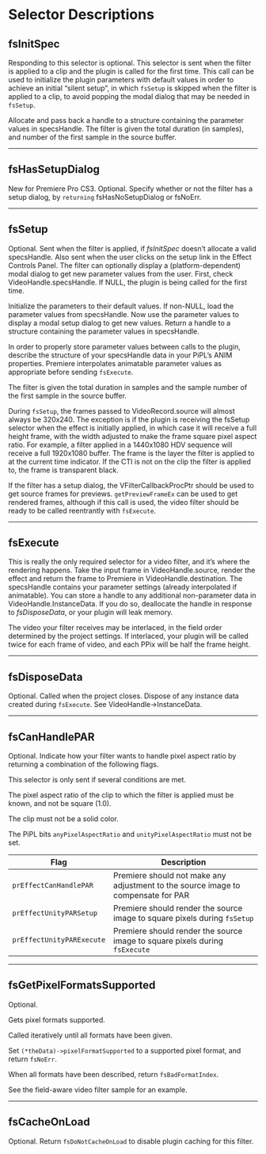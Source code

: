 <a id="video-filters-selector-descriptions"></a>

# Selector Descriptions

<a id="video-filters-selector-descriptions-fsinitspec"></a>

## fsInitSpec

Responding to this selector is optional. This selector is sent when the filter is applied to a clip and the plugin is called for the first time. This call can be used to initialize the plugin parameters with default values in order to achieve an initial “silent setup”, in which `fsSetup` is skipped when the filter is applied to a clip, to avoid popping the modal dialog that may be needed in `fsSetup`.

Allocate and pass back a handle to a structure containing the parameter values in specsHandle. The filter is given the total duration (in samples), and number of the first sample in the source buffer.

---

<a id="video-filters-selector-descriptions-fshassetupdialog"></a>

## fsHasSetupDialog

New for Premiere Pro CS3. Optional. Specify whether or not the filter has a setup dialog, by `returning` fsHasNoSetupDialog or fsNoErr.

---

<a id="video-filters-selector-descriptions-fssetup"></a>

## fsSetup

Optional. Sent when the filter is applied, if *fsInitSpec* doesn’t allocate a valid specsHandle. Also sent when the user clicks on the setup link in the Effect Controls Panel. The filter can optionally display a (platform-dependent) modal dialog to get new parameter values from the user. First, check VideoHandle.specsHandle. If NULL, the plugin is being called for the first time.

Initialize the parameters to their default values. If non-NULL, load the parameter values from specsHandle. Now use the parameter values to display a modal setup dialog to get new values. Return a handle to a structure containing the parameter values in specsHandle.

In order to properly store parameter values between calls to the plugin, describe the structure of your specsHandle data in your PiPL’s ANIM properties. Premiere interpolates animatable parameter values as appropriate before sending `fsExecute`.

The filter is given the total duration in samples and the sample number of the first sample in the source buffer.

During `fsSetup`, the frames passed to VideoRecord.source will almost always be 320x240. The exception is if the plugin is receiving the fsSetup selector when the effect is initially applied, in which case it will receive a full height frame, with the width adjusted to make the frame square pixel aspect ratio. For example, a filter applied in a 1440x1080 HDV sequence will receive a full 1920x1080 buffer. The frame is the layer the filter is applied to at the current time indicator. If the CTI is not on the clip the filter is applied to, the frame is transparent black.

If the filter has a setup dialog, the VFilterCallbackProcPtr should be used to get source frames for previews. `getPreviewFrameEx` can be used to get rendered frames, although if this call is used, the video filter should be ready to be called reentrantly with `fsExecute`.

---

<a id="video-filters-selector-descriptions-fsexecute"></a>

## fsExecute

This is really the only required selector for a video filter, and it’s where the rendering happens. Take the input frame in VideoHandle.source, render the effect and return the frame to Premiere in VideoHandle.destination. The specsHandle contains your parameter settings (already interpolated if animatable). You can store a handle to any additional non-parameter data in VideoHandle.InstanceData. If you do so, deallocate the handle in response to *fsDisposeData*, or your plugin will leak memory.

The video your filter receives may be interlaced, in the field order determined by the project settings. If interlaced, your plugin will be called twice for each frame of video, and each PPix will be half the frame height.

---

<a id="video-filters-selector-descriptions-fsdisposedata"></a>

## fsDisposeData

Optional. Called when the project closes. Dispose of any instance data created during `fsExecute`. See VideoHandle->InstanceData.

---

<a id="video-filters-selector-descriptions-fscanhandlepar"></a>

## fsCanHandlePAR

Optional. Indicate how your filter wants to handle pixel aspect ratio by returning a combination of the following flags.

This selector is only sent if several conditions are met.

The pixel aspect ratio of the clip to which the filter is applied must be known, and not be square (1.0).

The clip must not be a solid color.

The PiPL bits `anyPixelAspectRatio` and `unityPixelAspectRatio` must not be set.

| **Flag**                  | **Description**                                                                   |
|---------------------------|-----------------------------------------------------------------------------------|
| `prEffectCanHandlePAR`    | Premiere should not make any adjustment to the source image to compensate for PAR |
| `prEffectUnityPARSetup`   | Premiere should render the source image to square pixels during `fsSetup`         |
| `prEffectUnityPARExecute` | Premiere should render the source image to square pixels during `fsExecute`       |

---

<a id="video-filters-selector-descriptions-fsgetpixelformatssupported"></a>

## fsGetPixelFormatsSupported

Optional.

Gets pixel formats supported.

Called iteratively until all formats have been given.

Set `(*theData)->pixelFormatSupported` to a supported pixel format, and return `fsNoErr`.

When all formats have been described, return `fsBadFormatIndex`.

See the field-aware video filter sample for an example.

---

<a id="video-filters-selector-descriptions-fscacheonload"></a>

## fsCacheOnLoad

Optional. Return `fsDoNotCacheOnLoad` to disable plugin caching for this filter.

